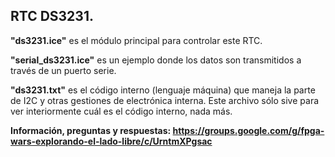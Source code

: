 ## RTC DS3231.

**"ds3231.ice"** es el módulo principal para controlar este RTC.

**"serial_ds3231.ice"** es un ejemplo donde los datos son transmitidos a través de un puerto serie.

**"ds3231.txt"** es el código interno (lenguaje máquina) que maneja la parte de I2C y otras gestiones de electrónica interna. Este archivo sólo sive para ver interiormente cuál es el código interno, nada más.

**Información, preguntas y respuestas: https://groups.google.com/g/fpga-wars-explorando-el-lado-libre/c/UrntmXPgsac**
